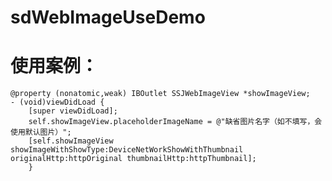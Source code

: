 # sdWebImageUseDemo
# 使用案例：
    @property (nonatomic,weak) IBOutlet SSJWebImageView *showImageView;
    - (void)viewDidLoad {
        [super viewDidLoad];
        self.showImageView.placeholderImageName = @"缺省图片名字（如不填写，会使用默认图片）";
        [self.showImageView showImageWithShowType:DeviceNetWorkShowWithThumbnail originalHttp:httpOriginal thumbnailHttp:httpThumbnail];
        }
    
